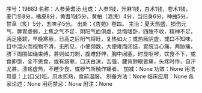 序号：19883
名称：人参黄耆汤
组成：人参1钱，升麻1钱，白术1钱，苍术1钱，麦门冬8分，橘皮8分，黄耆1钱5分，黄柏（酒洗）4分，当归身6分，神曲5分，甘草（炙）5分，五味子5分。
出处：《杏苑》卷四。
主治：夏天热盛，损伤元气，脾胃虚弱，上焦之气不足，阴阳气血俱虚，怠惰嗜卧，四肢不收，精神不足，两足痿软，早晚寒厥，日高之后阳气将旺，复热如火；或热厥阴虚，或口不知味，目中溜火而视物不清，无所见，小便频数，大便难而闭结，胃脘当心痛，两胁痛，脐下周围如绳束缚，甚则如刀刺，腹难舒伸，胸中闭塞，时显呕哕，饮食不下，或食即饱，全不思食，或有痰嗽，口沃白沫，舌强，腰背肿眼皆痛，头疼时作，自汗尤甚。溃疡虚热，不睡少食，或秽气所触作痛者。
加减：None
功效：None
用法用量：上(口父)咀。用水煎熟，食前温服。
制备方法：None
临床应用：None
各家论述：None
用药禁忌：None
附注：None
